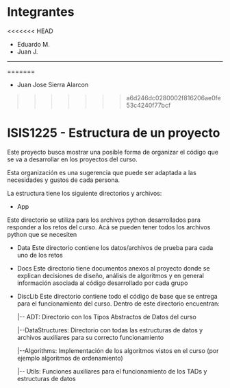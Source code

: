 # Integrantes
<<<<<<< HEAD
* Eduardo M.
* Juan J.

-------------------
=======
- Juan Jose Sierra Alarcon


>>>>>>> a6d246dc0280002f816206ae0fe53c4240f77bcf

# ISIS1225 - Estructura de un proyecto


Este proyecto busca mostrar una posible forma de organizar el código que se va a desarrollar en los proyectos del curso.

Esta organización es una sugerencia que puede ser adaptada a  las necesidades y gustos de cada persona.

La estructura tiene los siguiente directorios y archivos:

- App

Este directorio se utiliza para los archivos python desarrollados para responder a los retos del curso. Acá se pueden tener todos los archivos python que se necesiten

- Data
Este directorio contiene los datos/archivos de prueba para cada uno de los retos

- Docs
Este directorio tiene documentos anexos al proyecto donde se explican decisiones de diseño, análisis de algoritmos y en general información asociada al código desarrollado por cada grupo

- DiscLib
Este directorio contiene todo el código de base que se entrega para el funcionamiento del curso.  Dentro de este directorio encuentran:
    
    |-- ADT:  Directorio con los Tipos Abstractos de Datos del curso

    |--DataStructures: Directorio con todas las estructuras de datos y archivos auxiliares para su     correcto funcionamiento

    |--Algorithms: Implementación de los algoritmos vistos en el curso (por ejemplo algoritmos de ordenamiento)

    |-- Utils: Funciones auxiliares para el funcionamiento de los TADs y estructuras de datos


